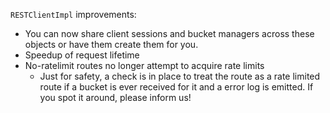 `RESTClientImpl` improvements:
 - You can now share client sessions and bucket managers across these objects or have them create them for you.
 - Speedup of request lifetime
 - No-ratelimit routes no longer attempt to acquire rate limits
   - Just for safety, a check is in place to treat the route as a rate limited route if a bucket is ever received for it and a error log is emitted. If you spot it around, please inform us!
